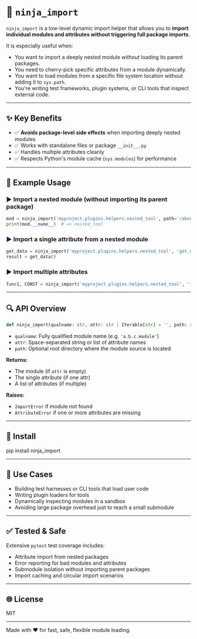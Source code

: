 # 🥷 `ninja_import`

`ninja_import` is a low-level dynamic import helper that allows you to **import individual modules and attributes without triggering full package imports**.

It is especially useful when:

- You want to import a deeply nested module *without* loading its parent packages.
- You need to cherry-pick specific attributes from a module dynamically.
- You want to load modules from a specific file system location without adding it to `sys.path`.
- You're writing test frameworks, plugin systems, or CLI tools that inspect external code.

---

## ✨ Key Benefits

- ✅ **Avoids package-level side effects** when importing deeply nested modules
- ✅ Works with standalone files or package `__init__.py`
- ✅ Handles multiple attributes cleanly
- ✅ Respects Python's module cache (`sys.modules`) for performance

---

## 📄 Example Usage

### ▶️ Import a nested module (without importing its parent package)
```python
mod = ninja_import('myproject.plugins.helpers.nested_tool', path='/absolute/path/to/code')
print(mod.__name__)  # => nested_tool
```

### ▶️ Import a single attribute from a nested module
```python
get_data = ninja_import('myproject.plugins.helpers.nested_tool', 'get_data', path='/absolute/path/to/code')
result = get_data()
```

### ▶️ Import multiple attributes
```python
func1, CONST = ninja_import('myproject.plugins.helpers.nested_tool', 'func1 CONST', path='/absolute/path/to/code')
```

---

## 🔍 API Overview

```python
def ninja_import(qualname: str, attr: str | Iterable[str] = '', path: str = '') -> Any:
```

- `qualname`: Fully qualified module name (e.g. `'a.b.c.module'`)
- `attr`: Space-separated string or list of attribute names
- `path`: Optional root directory where the module source is located

**Returns:**
- The module (if `attr` is empty)
- The single attribute (if one attr)
- A list of attributes (if multiple)

**Raises:**
- `ImportError` if module not found
- `AttributeError` if one or more attributes are missing

---

## 🚀 Install

pip install ninja_import

---

## 🧩 Use Cases

- Building test harnesses or CLI tools that load user code
- Writing plugin loaders for tools
- Dynamically inspecting modules in a sandbox
- Avoiding large package overhead just to reach a small submodule

---

## ✅ Tested & Safe

Extensive `pytest` test coverage includes:

- Attribute import from nested packages
- Error reporting for bad modules and attributes
- Submodule isolation without importing parent packages
- Import caching and circular import scenarios

---

## 🌐 License

MIT

---

Made with ❤️ for fast, safe, flexible module loading.

